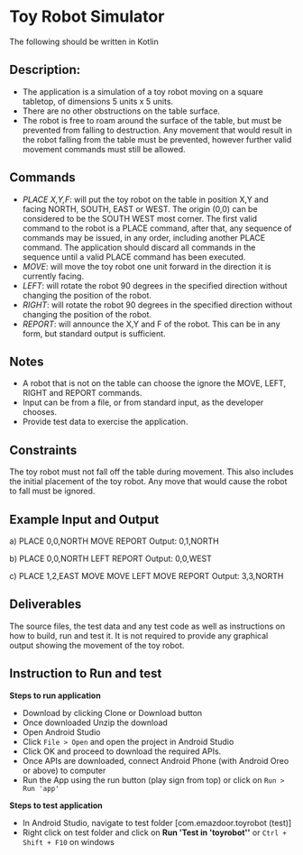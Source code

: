 # Toy Robot Simulator
The following should be written in Kotlin

## Description:
- The application is a simulation of a toy robot moving on a square tabletop, of dimensions 5 units x 5 units.  
- There are no other obstructions on the table surface.  
- The robot is free to roam around the surface of the table, but must be prevented from falling to destruction. Any movement
that would result in the robot falling from the table must be prevented, however further valid movement commands must still
be allowed.  

## Commands
- *PLACE X,Y,F*: will put the toy robot on the table in position X,Y and facing NORTH, SOUTH, EAST or WEST. The origin (0,0) can be considered to be the SOUTH WEST most corner. The first valid command to the robot is a PLACE command, after that, any sequence of commands may be issued, in any order, including another PLACE command. The application should discard all commands in the sequence until a valid PLACE command has been executed.
- *MOVE*: will move the toy robot one unit forward in the direction it is currently facing.
- *LEFT*: will rotate the robot 90 degrees in the specified direction without changing the position of the robot.
- *RIGHT*: will rotate the robot 90 degrees in the specified direction without changing the position of the robot.
- *REPORT*: will announce the X,Y and F of the robot. This can be in any form, but standard output is sufficient.

## Notes
- A robot that is not on the table can choose the ignore the MOVE, LEFT, RIGHT and REPORT commands.  
- Input can be from a file, or from standard input, as the developer chooses.  
- Provide test data to exercise the application.  


## Constraints

The toy robot must not fall off the table during movement. This also includes the initial placement of the toy robot.
Any move that would cause the robot to fall must be ignored.

## Example Input and Output

a)
PLACE 0,0,NORTH
MOVE
REPORT
Output: 0,1,NORTH

b)
PLACE 0,0,NORTH
LEFT
REPORT
Output: 0,0,WEST

c)
PLACE 1,2,EAST
MOVE
MOVE
LEFT
MOVE
REPORT
Output: 3,3,NORTH


## Deliverables
The source files, the test data and any test code as well as instructions on how to build, run and test it.
It is not required to provide any graphical output showing the movement of the toy robot.

## Instruction to Run and test
**Steps to run application**

- Download by clicking Clone or Download button
- Once downloaded Unzip the download
- Open Android Studio
- Click `File > Open` and open the project in Android Studio
- Click OK and proceed to download the required APIs.
- Once APIs are downloaded, connect Android Phone (with Android Oreo or above) to computer
- Run the App using the run button (play sign from top) or click on `Run > Run 'app'`

**Steps to test application**

- In Android Studio, navigate to test folder [com.emazdoor.toyrobot (test)]
- Right click on test folder and click on **Run 'Test in 'toyrobot''** or `Ctrl + Shift + F10` on windows
